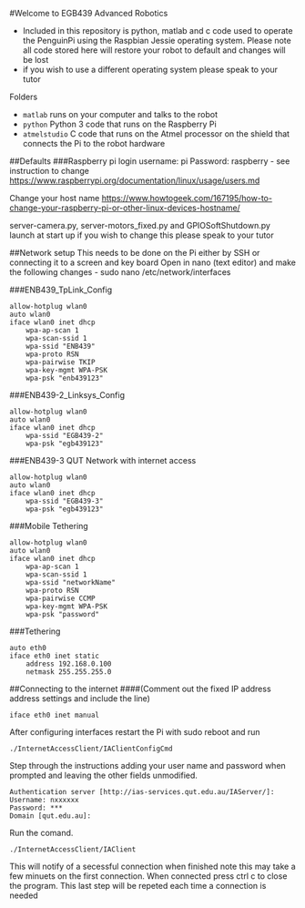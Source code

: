 #Welcome to EGB439 Advanced Robotics
  - Included in this repository is python, matlab and c code used to operate the
    PenguinPi using the Raspbian Jessie operating system. Please note all code
    stored here will restore your robot to default and changes will be lost
  - if you wish to use a different operating system please speak to your tutor
  
Folders
  - ```matlab``` runs on your computer and talks to the robot
  - ```python``` Python 3 code that runs on the Raspberry Pi
  - ```atmelstudio``` C code that runs on the Atmel processor on the shield that connects the Pi to the robot hardware

##Defaults
###Raspberry pi login
  username: pi
  Password: raspberry - see instruction to change
  https://www.raspberrypi.org/documentation/linux/usage/users.md

Change your host name https://www.howtogeek.com/167195/how-to-change-your-raspberry-pi-or-other-linux-devices-hostname/

server-camera.py, server-motors_fixed.py and GPIOSoftShutdown.py launch at
start up if you wish to change this please speak to your tutor

##Network setup
This needs to be done on the Pi either by SSH or connecting it to a screen and key board
Open in nano (text editor) and make the following changes - sudo nano /etc/network/interfaces

###ENB439_TpLink_Config
```
allow-hotplug wlan0 
auto wlan0
iface wlan0 inet dhcp
    wpa-ap-scan 1
    wpa-scan-ssid 1
    wpa-ssid "ENB439"
    wpa-proto RSN
    wpa-pairwise TKIP
    wpa-key-mgmt WPA-PSK
    wpa-psk "enb439123"
```

###ENB439-2_Linksys_Config
```
allow-hotplug wlan0 
auto wlan0
iface wlan0 inet dhcp
    wpa-ssid "EGB439-2"
    wpa-psk "egb439123"
```

###ENB439-3 QUT Network with internet access
```
allow-hotplug wlan0 
auto wlan0
iface wlan0 inet dhcp
    wpa-ssid "EGB439-3"
    wpa-psk "egb439123"
```

###Mobile Tethering
```
allow-hotplug wlan0
auto wlan0
iface wlan0 inet dhcp
    wpa-ap-scan 1
    wpa-scan-ssid 1
    wpa-ssid "networkName"
    wpa-proto RSN
    wpa-pairwise CCMP
    wpa-key-mgmt WPA-PSK
    wpa-psk "password"
```

###Tethering
```
auto eth0
iface eth0 inet static
    address 192.168.0.100
    netmask 255.255.255.0

```

##Connecting to the internet 
####(Comment out the fixed IP address address settings and include the line)
```
iface eth0 inet manual
```
After configuring interfaces restart the Pi with sudo reboot and run
```
./InternetAccessClient/IAClientConfigCmd
```
Step through the instructions adding your user name and password when prompted and leaving the other fields unmodified.
```
Authentication server [http://ias-services.qut.edu.au/IAServer/]:
Username: nxxxxxx
Password: ***
Domain [qut.edu.au]:
```
Run the comand. 
```
./InternetAccessClient/IAClient
```
This will notify of a secessful connection when finished note this may take a few minuets on the first connection. When connected press ctrl c to close the program.
This last step will be repeted each time a connection is needed
